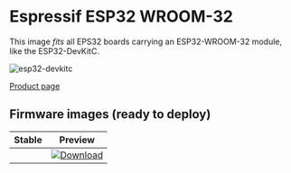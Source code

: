 # Espressif ESP32 WROOM-32

This image _fits_ all EPS32 boards carrying an ESP32-WROOM-32 module, like the ESP32-DevKitC.

![esp32-devkitc](../../images/reference-targets/esp32-devkitc.jpg)

[Product page](https://www.espressif.com/en/products/hardware/esp32-devkitc/overview)

## Firmware images (ready to deploy)

| Stable | Preview |
|---|---|
| []() | [ ![Download](https://api.bintray.com/packages/nfbot/nanoframework-images-dev/ESP32_DEVKITC/images/download.svg) ](https://bintray.com/nfbot/nanoframework-images-dev/ESP32_DEVKITC/_latestVersion) |
